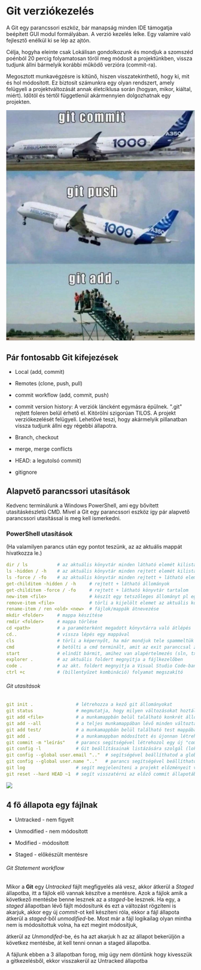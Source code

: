 # Git verziókezelés

A Git egy parancssori eszköz, bár manapság minden IDE támogatja beépített GUI modul formályában. A verzió kezelés lelke. Egy valamire való fejlesztő enélkül ki se lép az ajtón. 

Célja, hogyha eleinte csak Lokálisan gondolkozunk és mondjuk a szomszéd poénból 20 percig folyamatosan töröl meg módosít a projektünkben, vissza tudjunk állni bármelyik korábbi működő verzióra (commit-ra). 

Megosztott munkavégzésre is kitünő, hiszen visszatekinthető, hogy ki, mit és hol módosított. Ez biztosít számunkra egy olyan rendszert, amely felügyeli a projektváltozását annak életciklusa során (hogyan, mikor, kiáltal, miért). Időtöl és tértől függetlenül akármennyien dolgozhatnak egy projekten. 

![](https://github.com/vellt/readme/blob/git_kezeles/git.jpg?raw=true)

## Pár fontosabb Git kifejezések

- Local (add, commit)

- Remotes (clone, push, pull)

- commit workflow (add, commit, push)

- commit version history: A verziók láncként egymásra épülnek. ".git" rejtett foleren belül érhető el. Kitörölni szigorúan TILOS. A projekt verziókezelését felügyeli. Lehetővé teszi, hogy akármelyik pillanatban vissza tudjunk állni egy régebbi állapotra.

- Branch, checkout

- merge, merge conflicts

- HEAD: a legutolsó commit)

- gitignore

## Alapvető parancssori utasítások

Kedvenc terminálunk a Windows PowerShell, ami egy bővített utasításkészletű CMD. Mivel a Git egy parancssori eszköz így pár alapvető parancssori utasítással is meg kell ismerkedni. 

### PowerShell utasítások

(Ha valamilyen parancs után egy pontot teszünk, az az aktuális mappát hivatkozza le.)

```yaml
dir / ls           # az aktuális könyvtár minden látható elemét kilistázza
ls -hidden / -h    # az aktuális könyvtár minden rejtett elemét kilistázza
ls -force / -fo    # az aktuális könyvtár minden rejtett + látható elemét kilistázza
get-childitem -hidden / -h     # rejtett + látható állományok
get-childitem -force / -fo     # rejtett + látható könyvtár tartalom
new-item <file>                # készít egy tetszőleges állományt pl egy test.txt-t    
remove-item <file>             # törli a kijelölt elemet az aktuális könyvtárból
rename-item / ren <old> <new>  # fájlok/mappák átnevezése
mkdir <folder>     # mappa készítése
rmdir <folder>     # mappa törlése
cd <path>          # a paraméterként megadott könyvtárra való átlépés
cd..               # vissza lépés egy mappával
cls                # törli a képernyőt, ha már mondjuk tele spammeltük
cmd                # betölti a cmd terminált, amit az exit paranccsal zárjuk le.
start              # elindít bármit, amihez van alapértelmezés (sln, txt, md)
explorer .         # az aktuális foldert megnyitja a fájlkezelőben
code .             # az akt. foldert megnyitja a Visual Studio Code-ban    
ctrl +c            # (billentyűzet kombináció) folyamat megszakító
```

###### Git utasítások

```yaml
git init .                # létrehozza a kező git állományokat
git status                # megmutatja, hogy milyen változásokat hoztál létre vagy módosítottál a projektedben, és azt is, hogy ezeket még nem vagy készen elküldeni a Git követésére.
git add <file>            # a munkamappbán belül található konkrét állomány hozzáadása a staging area-hoz
git add --all             # a teljes munkamappában lévő minden változtatást hozzáadja a staging area-hoz, beleértve a törölt fájlokat és a .gitignore-ban meghatározottakat is. 
git add test/             # a munkamappbán belül található test mappában végzett változtatásokat hozzáadja a Git követési listájához (staging area)
git add .                 # a munkamappban módosított és újonnan létrehozott fájlokat hozzáadja a Git követési listájához (staging area)
git commit -m "leírás"    # parancs segítségével létrehozol egy új "commitot" a Git verziókezelő rendszerben. Egy commit egy pillanatkép a projekt állapotáról, amely tartalmazza a módosított vagy újonnan létrehozott fájlokat és azok tartalmát.
git config -l             # Git beállításainak listázására szolgál (lokálisnál gitkezeléskor lehet hasznos nekünk)
git config --global user.email ".."  # segítségével beállíthatod a globális felhasználó e-mail címét a Git konfigurációdban. 
git config --global user.name ".."   # parancs segítségével beállíthatod a globális felhasználó nevét a Git konfigurációdban. 
git log                   # segít megjeleníteni a projekt előzményeit vagy más szóval "commit" történetét.
git reset --hard HEAD ~1  # segít visszatérni az előző commit állapotába és eldobni az utolsó commitot. --hard kapcsoló: A változtatásokat a munkamappában és a staging area-ban is eldobod. HEAD~1: azt jelenti, hogy az utolsó commit előtti commitra kívánsz visszalépni. Ha az utolsó mentett commiitra szeretnék vissza állni: git reset --hard HEAD
```

![](https://github.com/vellt/jegyzetek/blob/git_kezeles/github_diagram.drawio.png?raw=true)



## 4 fő állapota egy fájlnak

- Untracked - nem figyelt

- Unmodified - nem módosított

- Modified - módosított

- Staged - előkészült mentésre



###### Git Statement workflow

Mikor a **Git** egy *Untracked* fájlt megfigyelés alá vesz, akkor átkerül a *Staged* állapotba, itt a fájlok elő vannak készítve a mentésre. Azok a fájlok amik a következő mentésbe benne lesznek az a *staged*-be lesznek. Ha egy, a *staged* állapotban lévő fájlt módosítunk és ezt a változást rögzíteni is akarjuk, akkor egy új *commit*-ot kell készíteni róla, ekkor a fájl állapota átkerül a *staged*-ből *unmodified*-be. Most már a fájl logikailag olyan mintha nem is módosítottuk volna, ha ezt megint módosítjuk,



 átkerül az *Unmondifed*-be, és ha azt akarjuk h az az állapot bekerüljön a következ mentésbe, át kell tenni onnan a staged állapotba. 



A fájlunk ebben a 3 állapotban forog, míg úgy nem döntünk hogy kivesszük a gitkezelésből, ekkor visszakerül az Untracked állapotba

